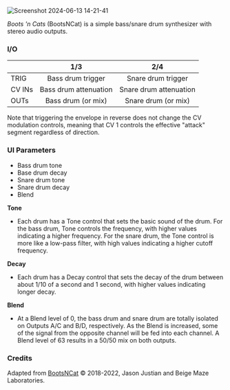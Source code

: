 ![Screenshot 2024-06-13 14-21-41](https://github.com/djphazer/O_C-Phazerville/assets/109086194/a73e26c6-7d16-4031-8db8-c55c17d4f201)

*Boots 'n Cats* (BootsNCat) is a simple bass/snare drum synthesizer with stereo audio outputs.

### I/O

|        |          1/3          |          2/4           |
| ------ | :-------------------: | :--------------------: |
| TRIG   |   Bass drum trigger   |   Snare drum trigger   |
| CV INs | Bass drum attenuation | Snare drum attenuation |
| OUTs   |  Bass drum (or mix)   |  Snare drum (or mix)   |

Note that triggering the envelope in reverse does not change the CV modulation controls, meaning that CV 1 controls the effective "attack" segment regardless of direction.

### UI Parameters
* Bass drum tone
* Base drum decay
* Snare drum tone
* Snare drum decay
* Blend

**Tone**
* Each drum has a Tone control that sets the basic sound of the drum. For the bass drum, Tone controls the frequency, with higher values indicating a higher frequency. For the snare drum, the Tone control is more like a low-pass filter, with high values indicating a higher cutoff frequency.

**Decay**
* Each drum has a Decay control that sets the decay of the drum between about 1/10 of a second and 1 second, with higher values indicating longer decay.

**Blend**
* At a Blend level of 0, the bass drum and snare drum are totally isolated on Outputs A/C and B/D, respectively. As the Blend is increased, some of the signal from the opposite channel will be fed into each channel. A Blend level of 63 results in a 50/50 mix on both outputs.

### Credits
Adapted from [BootsNCat](https://github.com/Chysn/O_C-HemisphereSuite/wiki/BootsNCat) © 2018-2022, Jason Justian and Beige Maze Laboratories. 
